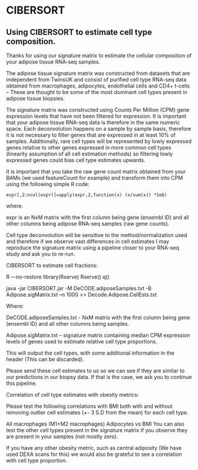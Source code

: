 # CIBERSORT
## Using CIBERSORT to estimate cell type composition.

Thanks for using our signature matrix to estimate the cellular composition of your adipose tissue RNA-seq samples.

The adipose tissue signature matrix was constructed from datasets that are independent from TwinsUK and consist of purified cell type RNA-seq data obtained from macrophages, adipocytes, endothelial cells and CD4+ t-cells – These are thought to be some of the most dominant cell types present in adipose tissue biopsies.

The signature matrix was constructed using Counts Per Million (CPM) gene expression levels that have not been filtered for expression. It is important that your adipose tissue RNA-seq data is therefore in the same numeric space. Each deconvolution happens on a sample by sample basis, therefore it is not necessary to filter genes that are expressed in at least 10% of samples. Additionally, rare cell types will be represented by lowly expressed genes relative to other genes expressed in more common cell types (linearity assumption of all cell estimation methods) so filtering lowly expressed genes could bias cell type estimates upwards.

It is important that you take the raw gene count matrix obtained from your BAMs (we used featureCount for example) and transform them into CPM using the following simple R code:

```
expr[,2:ncol(expr)]=apply(expr,2,function(x) (x/sum(x)) *1e6)
```

where: 

expr is an NxM matrix with the first column being gene (ensembl ID) and all other columns being adipose RNA-seq samples (raw gene counts).

Cell type deconvolution will be sensitive to the method/normalization used and therefore if we observe vast differences in cell estimates I may reproduce the signature matrix using a pipeline closer to your RNA-seq study and ask you to re-run.

 
CIBERSORT to estimate cell fractions:
 
R –-no-restore
library(Rserve)
Rserve()
q()

java -jar CIBERSORT.jar -M DeCODE.adiposeSamples.txt -B Adipose.sigMatrix.txt –n 1000 >> Decode.Adipose.CellEsts.txt


Where:	

 DeCODE.adiposeSamples.txt - NxM matrix with the first column being gene (ensembl ID) and all other columns being samples.

Adipose.sigMatrix.txt – signature matrix containing median CPM expression levels of genes used to estimate relative cell type proportions.

This will output the cell types, with some additional information in the header (This can be discarded).

Please send these cell estimates to us so we can see if they are similar to our predictions in our biopsy data. If that is the case, we ask you to continue this pipeline.


 
Correlation of cell type estimates with obesity metrics:

Please test the following correlations with BMI both with and without removing outlier cell estimates (+- 3 S.D from the mean) for each cell type.

All macrophages (M1+M2 macrophages) 
Adipocytes vs BMI
You can also test the other cell types present in the signature matrix if you observe they are present in your samples (not mostly zero).

If you have any other obesity metric, such as central adiposity (We have used DEXA scans for this) we would also be grateful to see a correlation with cell type proportion.

